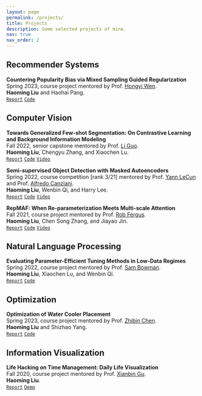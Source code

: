 ```yaml
---
layout: page
permalink: /projects/
title: Projects
description: Some selected projects of mine.
nav: true
nav_order: 2
---
```


## Recommender Systems

**Countering Popularity Bias via Mixed Sampling Guided Regularization** \
Spring 2023, course project mentored by Prof. [Hongyi Wen](https://whongyi.github.io/). \
**Haoming Liu** and Haohai Pang. \
[`Report`](https://hmdliu.github.io/assets/pdf/Report_RS.pdf)
[`Code`](https://github.com/hmdliu/RecSys-SP23/tree/main/Project)

## Computer Vision

**Towards Generalized Few-shot Segmentation: On Contrastive Learning and Background Information Modeling** \
Fall 2022, senior capstone mentored by Prof. [Li Guo](https://shanghai.nyu.edu/academics/faculty/directory/li-guo). \
**Haoming Liu**, Chengyu Zhang, and Xiaochen Lu. \
[`Report`](https://hmdliu.github.io/assets/pdf/Report_Cap.pdf)
[`Code`](https://github.com/hmdliu/GFSS-Capstone)
[`Video`](https://drive.google.com/file/d/1s7ozZOMiHsEa3f2cFKRqsiSokbJIWVMG/view?usp=sharing)

**Semi-supervised Object Detection with Masked Autoencoders** \
Spring 2022, course competition [rank 3/21] mentored by Prof. [Yann LeCun](https://scholar.google.com/citations?user=WLN3QrAAAAAJ&hl=en) and Prof. [Alfredo Canziani](https://atcold.github.io/). \
**Haoming Liu**, Wenbin Qi, and Harry Lee. \
[`Report`](https://hmdliu.github.io/assets/pdf/Report_DL.pdf)
[`Code`](https://github.com/hmdliu/DL-SP22-Team2)
[`Video`](https://drive.google.com/file/d/1dFIxE3CvS43oI0oLGSbOL0hPDuulPWmb/view?usp=sharing)

**RepMAF: When Re-parameterization Meets Multi-scale Attention** \
Fall 2021, course project mentored by Prof. [Rob Fergus](https://cs.nyu.edu/~fergus/pmwiki/pmwiki.php). \
**Haoming Liu**, Chen Song Zhang, and Jiayao Jin. \
[`Report`](https://hmdliu.github.io/assets/pdf/Report_CV.pdf)
[`Code`](https://github.com/hmdliu/RepMAF)
[`Video`](https://drive.google.com/file/d/1s0Ok-tXuxGn75a_k5NGgRZ4hMTHetreE/view?usp=sharing)

## Natural Language Processing

**Evaluating Parameter-Efficient Tuning Methods in Low-Data Regimes** \
Spring 2022, course project mentored by Prof. [Sam Bowman](https://cims.nyu.edu/~sbowman/). \
**Haoming Liu**, Xiaochen Lu, and Wenbin Qi. \
[`Report`](https://hmdliu.github.io/assets/pdf/Report_MLLU.pdf)
[`Code`](https://github.com/hmdliu/MLLU-S22)

## Optimization

**Optimization of Water Cooler Placement** \
Spring 2023, course project mentored by Prof. [Zhibin Chen](https://shanghai.nyu.edu/academics/faculty/directory/zhibin-chen). \
**Haoming Liu** and Shizhao Yang. \
[`Report`](https://hmdliu.github.io/assets/pdf/Report_Optim.pdf)
[`Code`](https://github.com/hmdliu/Optim-SP23)

## Information Visualization

**Life Hacking on Time Management: Daily Life Visualization** \
Fall 2020, course project mentored by Prof. [Xianbin Gu](https://shanghai.nyu.edu/academics/faculty/directory/xianbin-gu). \
**Haoming Liu**. \
[`Report`](https://hmdliu.github.io/assets/pdf/Report_IV.pdf)
[`Demo`](https://drive.google.com/drive/folders/1HwU6hjsAsYE5VIdbLdq3Xe1YJMJyeYqR?usp=sharing)
